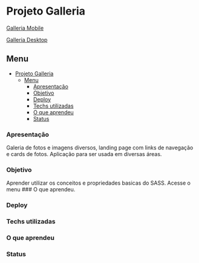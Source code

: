 # Projeto Galleria

[Galleria Mobile](/img/version-mobile.jpg)

[Galleria Desktop](/img/version-desktop.jpg)

## Menu

- [Projeto Galleria](#projeto-galleria)
  - [Menu](#menu)
    - [Apresentação](#apresentação)
    - [Objetivo](#objetivo)
    - [Deploy](#deploy)
    - [Techs utilizadas](#techs-utilizadas)
    - [O que aprendeu](#o-que-aprendeu)
    - [Status](#status)

### Apresentação

Galeria de fotos e imagens diversos, landing page com links de navegação e cards de fotos.
Aplicação para ser usada em diversas áreas.

### Objetivo

Aprender utilizar os conceitos e propriedades basicas do SASS. Acesse o menu ### O que aprendeu.

### Deploy

<!-- - Link : <a href="https://jose-carlos-rodrigues-dashboard.netlify.app/" target="_blank">Dashboard José Carlos</a> -->

### Techs utilizadas

### O que aprendeu

### Status

